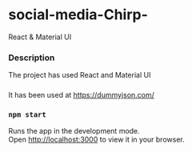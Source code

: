 # social-media-Chirp-
React &amp; Material UI


### Description
The project has used React and Material UI

###
It has been used at https://dummyjson.com/


### `npm start`

Runs the app in the development mode.\
Open [http://localhost:3000](http://localhost:3000) to view it in your browser.



